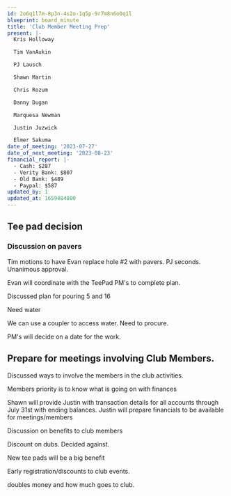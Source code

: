 ```yaml
---
id: 2o6q1l7m-8p3n-4s2o-1q5p-9r7m8n6o0q1l
blueprint: board_minute
title: 'Club Member Meeting Prep'
present: |-
  Kris Holloway

  Tim VanAukin

  PJ Lausch

  Shawn Martin

  Chris Rozum

  Danny Dugan

  Marquesa Newman

  Justin Juzwick

  Elmer Sakuma
date_of_meeting: '2023-07-27'
date_of_next_meeting: '2023-08-23'
financial_report: |-
  - Cash: $287
  - Verity Bank: $807
  - Old Bank: $489
  - Paypal: $587
updated_by: 1
updated_at: 1659484800
---
```

## Tee pad decision
### Discussion on pavers
Tim motions to have Evan replace hole #2 with pavers. PJ seconds. Unanimous approval.

Evan will coordinate with the TeePad PM's to complete plan.

Discussed plan for pouring 5 and 16

Need water

We can use a coupler to access water. Need to procure.

PM's will decide on a date for the work.

## Prepare for meetings involving Club Members.
Discussed ways to involve the members in the club activities.

Members priority is to know what is going on with finances

Shawn will provide Justin with transaction details for all accounts through July 31st with ending balances. Justin will prepare financials to be available for meetings/members

Discussion on benefits to club members

Discount on dubs. Decided against.

New tee pads will be a big benefit

Early registration/discounts to club events.

doubles money and how much goes to club.
